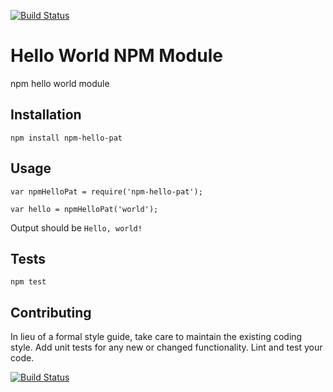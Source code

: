 [![Build Status](https://travis-ci.org/pateatlau/npm-hello-pat.svg)](https://travis-ci.org/pateatlau/npm-hello-pat)

Hello World NPM Module
=========

npm hello world module

## Installation

  `npm install npm-hello-pat`

## Usage

    var npmHelloPat = require('npm-hello-pat');

    var hello = npmHelloPat('world');
  
  
  Output should be `Hello, world!`


## Tests

  `npm test`

## Contributing

In lieu of a formal style guide, take care to maintain the existing coding style. 
Add unit tests for any new or changed functionality. Lint and test your code.

[![Build Status](https://travis-ci.org/pateatlau/npm-hello-pat.svg)](https://travis-ci.org/pateatlau/npm-hello-pat)
